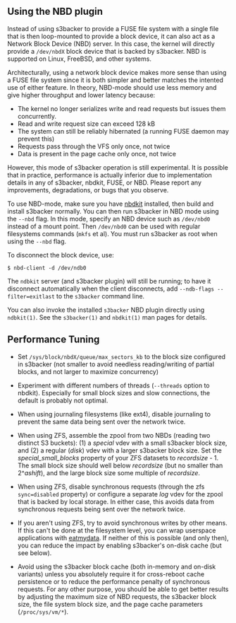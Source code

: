 Using the NBD plugin
--------------------

Instead of using s3backer to provide a FUSE file system with a single file that is then loop-mounted to provide a block device, it can also act as a Network Block Device (NBD) server. In this case, the kernel will directly provide a `/dev/nbdX` block device that is backed by s3backer. NBD is supported on Linux, FreeBSD, and other systems.

Architecturally, using a network block device makes more sense than using a FUSE file system since it is both simpler and better matches the intented use of either feature. In theory, NBD-mode should use less memory and give higher throughput and lower latency because:

 - The kernel no longer serializes write and read requests but issues them concurrently.
 - Read and write request size can exceed 128 kB
 - The system can still be reliably hibernated (a running FUSE daemon may prevent this)
 - Requests pass through the VFS only once, not twice
 - Data is present in the page cache only once, not twice

However, this mode of s3backer operation is still experimental. It is possible that in practice, performance is actually inferior due to implementation details in any of s3backer, nbdkit, FUSE, or NBD. Please report any improvements, degradations, or bugs that you observe.

To use NBD-mode, make sure you have [nbdkit](https://github.com/libguestfs/nbdkit) installed, then build and install s3backer normally. You can then run s3backer in NBD mode using the `--nbd` flag. In this mode, specify an NBD device such as `/dev/nbd0` instead of a mount point. Then `/dev/nbd0` can be used with regular filesystems commands (`mkfs` et al). You must run s3backer as root when using the `--nbd` flag.

To disconnect the block device, use:

```
$ nbd-client -d /dev/ndb0
```

The `ndbkit` server (and s3backer plugin) will still be running; to have it disconnect automatically when the client disconnects, add `--ndb-flags --filter=exitlast` to the `s3backer` command line.

You can also invoke the installed `s3backer` NBD plugin directly using `ndbkit(1)`. See the `s3backer(1)` and `nbdkit(1)` man pages for details.

Performance Tuning
------------------

- Set `/sys/block/nbdX/queue/max_sectors_kb` to the block size configured in s3backer (not smaller to avoid needless reading/writing of partial blocks, and not larger to maximize concurrency)

- Experiment with different numbers of threads (`--threads` option to nbdkit). Especially for small block sizes and slow connections, the default is probably not optimal.

- When using journaling filesystems (like ext4), disable journaling to prevent the same
  data being sent over the network twice.

- When using ZFS, assemble the zpool from two NBDs (reading two distinct S3 buckets): (1) a *special* vdev with a small s3backer block size, and (2) a regular (*disk*) vdev with a larger s3backer block size. Set the *special_small_blocks* property of your ZFS datasets to *recordsize* - 1. The small block size should well below *recordsize* (but no smaller than 2^*ashift*), and the large block size some multiple of *recordsize*.

- When using ZFS, disable synchronous requests (through the zfs `sync=disabled` property) or configure a separate *log* vdev for the zpool that is backed by local storage. In either case, this avoids data from synchronous requests being sent over the network twice.

- If you aren't using ZFS, try to avoid synchronous writes by other means. If this can't
  be done at the filesystem level, you can wrap userspace applications with
  [eatmydata](https://www.flamingspork.com/projects/libeatmydata/). If neither of this is
  possible (and only then), you can reduce the impact by enabling s3backer's on-disk cache
  (but see below).

- Avoid using the s3backer block cache (both in-memory and on-disk variants) unless you
  absolutely require it for cross-reboot cache persistence or to reduce the performance
  penalty of synchronous requests. For any other purpose, you should be able to get better
  results by adjusting the maximum size of NBD requests, the s3backer block size, the file
  system block size, and the page cache parameters (`/proc/sys/vm/*`).
